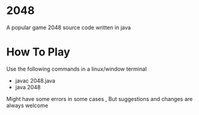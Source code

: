 # 2048
A popular game 2048 source code written in java

# How To Play

Use the following commands in a linux/window terminal

- javac 2048.java
- java 2048

Might have some errors in some cases , But suggestions and changes are always welcome
